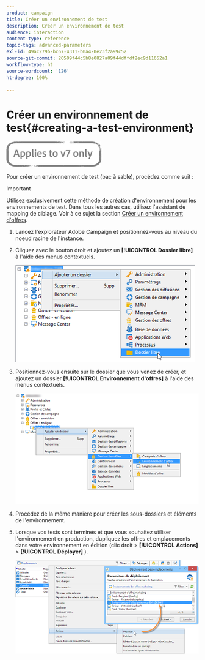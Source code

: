 ```yaml
---
product: campaign
title: Créer un environnement de test
description: Créer un environnement de test
audience: interaction
content-type: reference
topic-tags: advanced-parameters
exl-id: 49ac279b-bc67-4311-b0a4-0e23f2a99c52
source-git-commit: 20509f44c5b8e0827a09f44dffdf2ec9d11652a1
workflow-type: ht
source-wordcount: '126'
ht-degree: 100%

---
```


# Créer un environnement de test{#creating-a-test-environment}

![](../../assets/v7-only.svg)

Pour créer un environnement de test (bac à sable), procédez comme suit :

>[!IMPORTANT]
>
>Utilisez exclusivement cette méthode de création d&#39;environnement pour les environnements de test. Dans tous les autres cas, utilisez l&#39;assistant de mapping de ciblage. Voir à ce sujet la section [Créer un environnement d&#39;offres](../../interaction/using/live-design-environments.md#creating-an-offer-environment).

1. Lancez l&#39;explorateur Adobe Campaign et positionnez-vous au niveau du noeud racine de l&#39;instance.
1. Cliquez avec le bouton droit et ajoutez un **[!UICONTROL Dossier libre]** à l&#39;aide des menus contextuels.

   ![](assets/offer_env_creation_001.png)

1. Positionnez-vous ensuite sur le dossier que vous venez de créer, et ajoutez un dossier **[!UICONTROL Environnement d&#39;offres]** à l&#39;aide des menus contextuels.

   ![](assets/offer_env_creation_001bis.png)

1. Procédez de la même manière pour créer les sous-dossiers et éléments de l&#39;environnement.
1. Lorsque vos tests sont terminés et que vous souhaitez utiliser l&#39;environnement en production, dupliquez les offres et emplacements dans votre environnement en édition (clic droit > **[!UICONTROL Actions]** > **[!UICONTROL Déployer]** ).

   ![](assets/migration_interaction_5.png)
